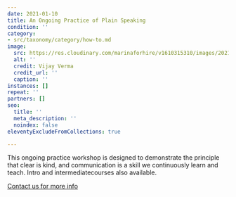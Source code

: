 ```yaml
---
date: 2021-01-10
title: An Ongoing Practice of Plain Speaking
condition: ''
category:
- src/taxonomy/category/how-to.md
image:
  src: https://res.cloudinary.com/marinaforhire/v1610315310/images/2021/01/Croods_-_Party_Time_euo1tf.png
  alt: ''
  credit: Vijay Verma
  credit_url: ''
  caption: ''
instances: []
repeat: ''
partners: []
seo:
  title: ''
  meta_description: ''
  noindex: false
eleventyExcludeFromCollections: true

---
```

This ongoing practice workshop is designed to demonstrate the principle that clear is kind, and communication is a skill we continuously learn and teach. Intro and intermediatecourses also available.

[Contact us for more info]()